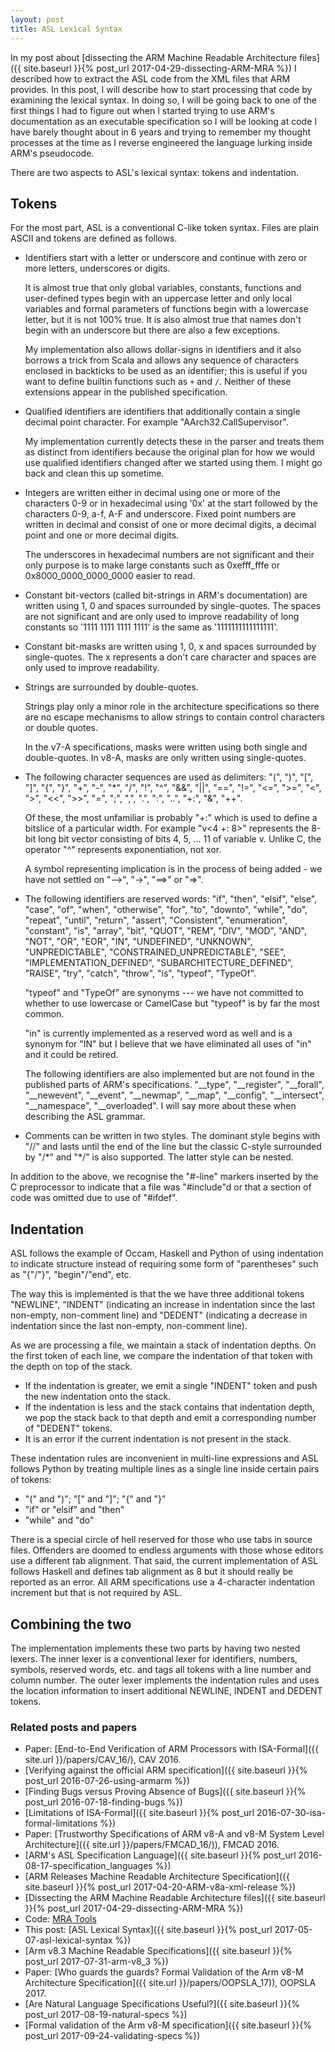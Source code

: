 ```yaml
---
layout: post
title: ASL Lexical Syntax
---
```


In my post about [dissecting the ARM Machine Readable Architecture files]({{ site.baseurl }}{% post_url 2017-04-29-dissecting-ARM-MRA %})
I described how to extract the ASL code from the XML files that ARM provides.
In this post, I will describe how to start processing that code by examining
the lexical syntax.
In doing so, I will be going back to one of the first things I had to figure
out when I started trying to use ARM's documentation as an executable
specification so I will be looking at code I have barely thought about in
6 years and trying to remember my thought processes at the time as
I reverse engineered the language lurking inside ARM's pseudocode.

There are two aspects to ASL's lexical syntax: tokens and indentation.

## Tokens

For the most part, ASL is a conventional C-like token syntax.
Files are plain ASCII and tokens are defined as follows.

- Identifiers start with a letter or underscore and continue with zero or more
  letters, underscores or digits.

  It is almost true that only global variables, constants, functions and user-defined types
  begin with an uppercase letter and only local variables and formal parameters
  of functions begin with a lowercase letter, but it is not 100% true.
  It is also almost true that names don't begin with an underscore but there
  are also a few exceptions.

  My implementation also allows dollar-signs in identifiers and it
  also borrows a trick from Scala and allows any sequence of characters
  enclosed in backticks to be used as an identifier; this is useful if you want
  to define builtin functions such as `+` and `/`.
  Neither of these extensions appear in the published specification.

- Qualified identifiers are identifiers that additionally contain a single
  decimal point character.  For example "AArch32.CallSupervisor".

  My implementation currently detects these in the parser and treats them
  as distinct from identifiers because the original plan for how we would use
  qualified identifiers changed after we started using them.  I might go back
  and clean this up sometime.

- Integers are written either in decimal using one or more of the
  characters 0-9 or in hexadecimal using '0x' at the start followed by the
  characters 0-9, a-f, A-F and underscore.
  Fixed point numbers are written in decimal and consist of one or more decimal
  digits, a decimal point and one or more decimal digits.

  The underscores in hexadecimal numbers are not significant and their only
  purpose is to make large constants such as 0xefff_fffe or 0x8000_0000_0000_0000 easier to read.

- Constant bit-vectors (called bit-strings in ARM's documentation) are written using 1, 0 and spaces
  surrounded by single-quotes.  The spaces are not significant and are only
  used to improve readability of long constants so '1111 1111 1111 1111' is the
  same as '1111111111111111'.

- Constant bit-masks are written using 1, 0, x and spaces
  surrounded by single-quotes.  The x represents a don't care character
  and spaces are only used to improve readability.

- Strings are surrounded by double-quotes.

  Strings play only a minor role in
  the architecture specifications so there are no escape mechanisms
  to allow strings to contain control characters or double quotes.

  In the v7-A specifications, masks were written using both single and
  double-quotes.  In v8-A, masks are only written using single-quotes.

- The following character sequences are used as delimiters:
  "(", ")", "[", "]", "{", "}", "+", "-", "\*", "/", "!", "^", "&&", "||",
  "==", "!=", "<=", ">=", "<", ">", "\<<", "\>>", "=", ";", ",", ".", ":", "\..",
  "+:", "&", "++".

  Of these, the most unfamiliar is probably "+:" which is used to define a
  bitslice of a particular width.  For example "v<4 +: 8>" represents the 8-bit long
  bit vector consisting of bits 4, 5, ... 11 of variable v.
  Unlike C, the operator "^" represents exponentiation, not xor.

  A symbol representing implication is in the process of being added - we have not
  settled on "\-->", "->", "==>" or "=>".


- The following identifiers are reserved words:
  "if", "then", "elsif", "else", "case", "of", "when", "otherwise", "for", "to", "downto",
  "while", "do", "repeat", "until", "return", "assert", "Consistent",
  "enumeration", "constant", "is", "array", "bit",
  "QUOT", "REM", "DIV", "MOD", "AND", "NOT", "OR", "EOR", "IN",
  "UNDEFINED", "UNKNOWN", "UNPREDICTABLE", "CONSTRAINED_UNPREDICTABLE", "SEE",
  "IMPLEMENTATION_DEFINED", "SUBARCHITECTURE_DEFINED",
  "RAISE", "try", "catch", "throw",
  "is", "typeof", "TypeOf".

  "typeof" and "TypeOf" are synonyms --- we have not committed
  to whether to use lowercase or CamelCase but "typeof" is by far the most common.

  "in" is currently implemented as a reserved word as well and is a synonym for "IN"
  but I believe that we have eliminated all uses of "in" and it could be retired.

  The following identifiers are also implemented but are not found in the published
  parts of ARM's specifications.
  "__type", "__register", "__forall", "__newevent", "__event", "__newmap", "__map",
  "__config", "__intersect", "__namespace", "__overloaded".
  I will say more about these when describing the ASL grammar.

- Comments can be written in two styles.  The dominant style begins with "//" and
  lasts until the end of the line but the classic C-style surrounded by "/\*" and "\*/"
  is also supported.  The latter style can be nested.

In addition to the above, we recognise the "#-line" markers inserted by the C preprocessor
to indicate that a file was "#include"d or that a section of code was omitted due to use of "#ifdef".


## Indentation

ASL follows the example of Occam, Haskell and Python of using indentation to indicate
structure instead of requiring some form of "parentheses" such as "{"/"}", "begin"/"end", etc.

The way this is implemented is that the we have three additional tokens "NEWLINE", "INDENT" (indicating
an increase in indentation since the last non-empty, non-comment line) and "DEDENT" (indicating
a decrease in indentation since the last non-empty, non-comment line).

As we are processing a file, we maintain a stack of indentation depths.
On the first token of each line, we compare the indentation of that token with the depth on top of the stack.

- If the indentation is greater, we emit a single "INDENT" token and push the new indentation onto the stack.
- If the indentation is less and the stack contains that indentation depth, we pop the stack back to that depth
  and emit a corresponding number of "DEDENT" tokens.
- It is an error if the current indentation is not present in the stack.

These indentation rules are inconvenient in multi-line expressions and ASL follows Python
by treating multiple lines as a single line inside certain pairs of tokens:

- "(" and ")"; "[" and "]"; "{" and "}"
- "if" or "elsif" and "then"
- "while" and "do"


There is a special circle of hell reserved for those who use tabs in source
files.  Offenders are doomed to endless arguments with those whose editors use
a different tab alignment.  That said, the current implementation of ASL follows
Haskell and defines tab alignment as 8 but it should really be reported as an
error.
All ARM specifications use a 4-character indentation increment but that is not required by ASL.

## Combining the two

The implementation implements these two parts by having two nested lexers.
The inner lexer is a conventional lexer for identifiers, numbers, symbols, reserved
words, etc. and tags all tokens with a line number and column number.
The outer lexer implements the indentation rules and uses the location
information to insert additional NEWLINE, INDENT and DEDENT tokens.

### Related posts and papers

* Paper: [End-to-End Verification of ARM Processors with ISA-Formal]({{ site.url }}/papers/CAV_16/), CAV 2016.
* [Verifying against the official ARM specification]({{ site.baseurl }}{% post_url 2016-07-26-using-armarm %})
* [Finding Bugs versus Proving Absence of Bugs]({{ site.baseurl }}{% post_url 2016-07-18-finding-bugs %})
* [Limitations of ISA-Formal]({{ site.baseurl }}{% post_url 2016-07-30-isa-formal-limitations %})
* Paper: [Trustworthy Specifications of ARM v8-A and v8-M System Level Architecture]({{ site.url }}/papers/FMCAD_16/)), FMCAD 2016.
* [ARM's ASL Specification Language]({{ site.baseurl }}{% post_url 2016-08-17-specification_languages %})
* [ARM Releases Machine Readable Architecture Specification]({{ site.baseurl }}{% post_url 2017-04-20-ARM-v8a-xml-release %})
* [Dissecting the ARM Machine Readable Architecture files]({{ site.baseurl }}{% post_url 2017-04-29-dissecting-ARM-MRA %})
* Code: [MRA Tools](https://github.com/alastairreid/mra_tools)
* This post: [ASL Lexical Syntax]({{ site.baseurl }}{% post_url 2017-05-07-asl-lexical-syntax %})
* [Arm v8.3 Machine Readable Specifications]({{ site.baseurl }}{% post_url 2017-07-31-arm-v8_3 %})
* Paper: [Who guards the guards?  Formal Validation of the Arm v8-M Architecture Specification]({{ site.url }}/papers/OOPSLA_17)), OOPSLA 2017.
* [Are Natural Language Specifications Useful?]({{ site.baseurl }}{% post_url 2017-08-19-natural-specs %})
* [Formal validation of the Arm v8-M specification]({{ site.baseurl }}{% post_url 2017-09-24-validating-specs %})
